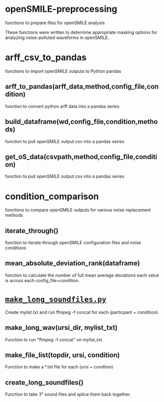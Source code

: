 # openSMILE-preprocessing
functions to prepare files for openSMILE analysis

These functions were written to determine appropriate masking options for analyzing noise-polluted waveforms in openSMILE.

# arff_csv_to_pandas
functions to import openSMILE outputs to Python pandas

## arff_to_pandas(arff_data,method,config_file,condition)
function to convert python arff data into a pandas series

## build_dataframe(wd,config_file,condition,methods)
function to pull openSMILE output csv into a pandas series
   
## get_oS_data(csvpath,method,config_file,condition)
function to pull openSMILE output csv into a pandas series

# condition_comparison
functions to compare openSMILE outputs for various noise replacement methods

## iterate_through()
function to iterate through openSMILE configuration files and noise conditions

## mean_absolute_deviation_rank(dataframe)
function to calculate the number of full mean average deviations each value is across each config_file+condition.

# [`make_long_soundfiles.py`](https://github.com/shnizzedy/SM_openSMILE/blob/master/make_long_soundfiles.py)
Create mylist.txt and run ffmpeg -f concat for each (particpant + condition).

## make_long_wav(ursi_dir, mylist_txt)
Function to run "ffmpeg -f concat" on mylist_txt.

## make_file_list(topdir, ursi, condition)
Function to make a *.txt file for each (ursi + condtion)

## create_long_soundfiles()
Function to take 3" sound files and splice them back together.